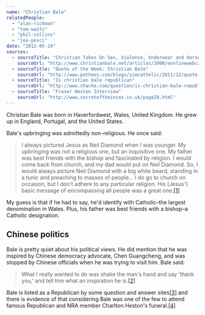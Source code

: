 ```yaml
---
name: "Christian Bale"
relatedPeople:
  - "alan-rickman"
  - "tom-waits"
  - "phil-collins"
  - "joe-pesci"
date: "2012-05-24"
sources:
  - sourceTitle: "Christian Takes On Sex, Violence, Underwear and Horse Manure"
    sourceUrl: "http://www.christianbale.net/articles/2000/eonlinewebcasttr.htm"
  - sourceTitle: "Quote of the Week: Christian Bale"
    sourceUrl: "http://www.patheos.com/blogs/yimcatholic/2011/12/quote-of-the-week-christian-bale.html"
  - sourceTitle: "Is christian bale republican"
    sourceUrl: "http://www.chacha.com/question/is-christian-bale-republican"
  - sourceTitle: "Fraser Heston Interview"
    sourceUrl: "http://www.secretoftheincas.co.uk/page28.html"
---
```


Christian Bale was born in Haverfordwest, Wales, United Kingdom. He grew up in England, Portugal, and the United States.

Bale's upbringing was admittedly non-religious. He once said:

>I always pictured Jesus as Neil Diamond when I was younger. My upbringing was not a religious one, but an inquisitive one. My father was best friends with the bishop and fascinated by religion. I would come back from church, and my dad would put on Neil Diamond. So, I would always picture Neil Diamond with a big white beard, standing in a tunic and preaching to masses of people… I do go to church on occasion, but I don't adhere to any particular religion. His [Jesus'] basic message of encompassing all people was a great one.<a class="source-citation" href="http://www.christianbale.net/articles/2000/eonlinewebcasttr.htm" title="Christian Takes On Sex, Violence, Underwear and Horse Manure">[1]</a>

My guess is that if he had to say, he'd identify with Catholic–the largest denomination in Wales. Plus, his father was best friends with a bishop–a Catholic designation.


## Chinese politics

Bale is pretty quiet about his political views. He did mention that he was inspired by Chinese democracy advocate, Chen Guangcheng, and was stopped by Chinese officials when he was trying to visit him. Bale said:

>What I really wanted to do was shake the man's hand and say 'thank you,' and tell him what an inspiration he is.<a class="source-citation" href="http://www.patheos.com/blogs/yimcatholic/2011/12/quote-of-the-week-christian-bale.html" title="Quote of the Week: Christian Bale">[2]</a>

Bale is listed as a Republican by some question and answer sites<a class="source-citation" href="http://www.chacha.com/question/is-christian-bale-republican" title="Is christian bale republican">[3]</a> and there is evidence of that considering Bale was one of the few to attend famous Republican and NRA member Charlton Heston's funeral.<a class="source-citation" href="http://www.secretoftheincas.co.uk/page28.html" title="Fraser Heston Interview">[4]</a>